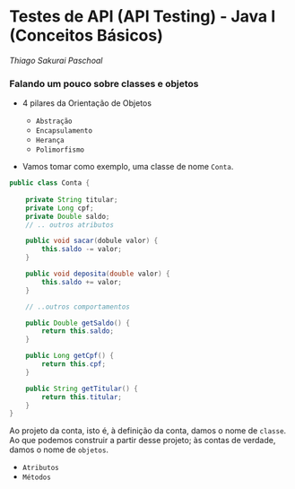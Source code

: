 # **Testes de API (API Testing) - Java I (Conceitos Básicos)**

*Thiago Sakurai Paschoal*

<h3 id="oo">
    <strong>Falando um pouco sobre classes e objetos</strong>
</h3>

- 4 pilares da Orientação de Objetos

    - `Abstração`
    - `Encapsulamento`
    - `Herança`
    - `Polimorfismo`

- Vamos tomar como exemplo, uma classe de nome `Conta`.

```java
public class Conta {
    
    private String titular;
    private Long cpf;
    private Double saldo;
    // .. outros atributos

    public void sacar(dobule valor) {
        this.saldo -= valor;
    }

    public void deposita(double valor) {
        this.saldo += valor;
    }

    // ..outros comportamentos

    public Double getSaldo() {
        return this.saldo;
    }

    public Long getCpf() {
        return this.cpf;
    }

    public String getTitular() {
        return this.titular;
    }
}
```

Ao projeto da conta, isto é, à definição da conta, damos o nome de `classe`. Ao que podemos construir a partir desse projeto; às contas de verdade, damos o nome de `objetos`.

- `Atributos`
- `Métodos`
